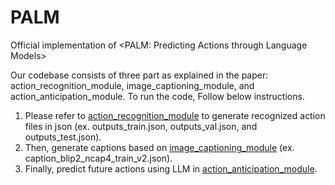 # PALM
Official implementation of &lt;PALM: Predicting Actions through Language Models>

Our codebase consists of three part as explained in the paper: action_recognition_module, image_captioning_module, and action_anticipation_module.
To run the code, Follow below instructions.

1. Please refer to [action_recognition_module](action_recognition_module/) to generate recognized action files in json (ex. outputs_train.json, outputs_val.json, and outputs_test.json).
2. Then, generate captions based on [image_captioning_module](image_captioning_module/EGO4D-caption/) (ex. caption_blip2_ncap4_train_v2.json).
3. Finally, predict future actions using LLM in [action_anticipation_module](action_anticipation_module/EGO4D-prediction).
